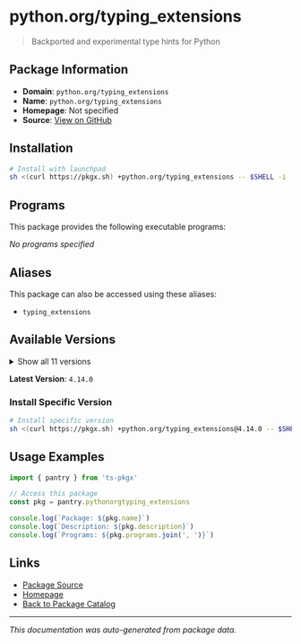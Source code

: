 # python.org/typing_extensions

> Backported and experimental type hints for Python

## Package Information

- **Domain**: `python.org/typing_extensions`
- **Name**: `python.org/typing_extensions`
- **Homepage**: Not specified
- **Source**: [View on GitHub](https://github.com/pkgxdev/pantry/tree/main/projects/python.org/typing_extensions/package.yml)

## Installation

```bash
# Install with launchpad
sh <(curl https://pkgx.sh) +python.org/typing_extensions -- $SHELL -i
```

## Programs

This package provides the following executable programs:

*No programs specified*

## Aliases

This package can also be accessed using these aliases:

- `typing_extensions`

## Available Versions

<details>
<summary>Show all 11 versions</summary>

- `4.14.0`, `4.13.2`, `4.13.1`, `4.13.0`, `4.12.2`
- `4.12.1`, `4.12.0`, `4.11.0`, `4.10.0`, `4.9.0`
- `4.8.0`

</details>

**Latest Version**: `4.14.0`

### Install Specific Version

```bash
# Install specific version
sh <(curl https://pkgx.sh) +python.org/typing_extensions@4.14.0 -- $SHELL -i
```

## Usage Examples

```typescript
import { pantry } from 'ts-pkgx'

// Access this package
const pkg = pantry.pythonorgtyping_extensions

console.log(`Package: ${pkg.name}`)
console.log(`Description: ${pkg.description}`)
console.log(`Programs: ${pkg.programs.join(', ')}`)
```

## Links

- [Package Source](https://github.com/pkgxdev/pantry/tree/main/projects/python.org/typing_extensions/package.yml)
- [Homepage](#)
- [Back to Package Catalog](../package-catalog.md)

---

*This documentation was auto-generated from package data.*

